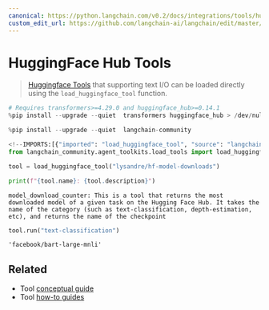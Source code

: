 ```yaml
---
canonical: https://python.langchain.com/v0.2/docs/integrations/tools/huggingface_tools/
custom_edit_url: https://github.com/langchain-ai/langchain/edit/master/docs/docs/integrations/tools/huggingface_tools.ipynb
---
```


# HuggingFace Hub Tools

> [Huggingface Tools](https://huggingface.co/docs/transformers/v4.29.0/en/custom_tools) that supporting text I/O can be
loaded directly using the `load_huggingface_tool` function.

```python
# Requires transformers>=4.29.0 and huggingface_hub>=0.14.1
%pip install --upgrade --quiet  transformers huggingface_hub > /dev/null
```

```python
%pip install --upgrade --quiet  langchain-community
```

```python
<!--IMPORTS:[{"imported": "load_huggingface_tool", "source": "langchain_community.agent_toolkits.load_tools", "docs": "https://api.python.langchain.com/en/latest/agent_toolkits/langchain_community.agent_toolkits.load_tools.load_huggingface_tool.html", "title": "HuggingFace Hub Tools"}]-->
from langchain_community.agent_toolkits.load_tools import load_huggingface_tool

tool = load_huggingface_tool("lysandre/hf-model-downloads")

print(f"{tool.name}: {tool.description}")
```
```output
model_download_counter: This is a tool that returns the most downloaded model of a given task on the Hugging Face Hub. It takes the name of the category (such as text-classification, depth-estimation, etc), and returns the name of the checkpoint
```

```python
tool.run("text-classification")
```

```output
'facebook/bart-large-mnli'
```

## Related

- Tool [conceptual guide](/docs/concepts/#tools)
- Tool [how-to guides](/docs/how_to/#tools)